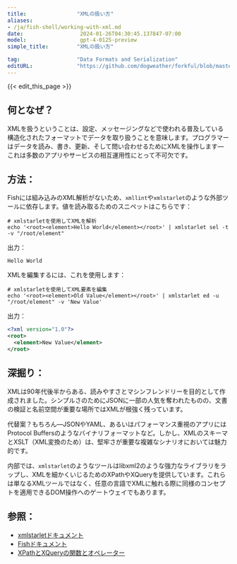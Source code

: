```yaml
---
title:                "XMLの扱い方"
aliases:
- /ja/fish-shell/working-with-xml.md
date:                  2024-01-26T04:30:45.137847-07:00
model:                 gpt-4-0125-preview
simple_title:         "XMLの扱い方"

tag:                  "Data Formats and Serialization"
editURL:              "https://github.com/dogweather/forkful/blob/master/content/ja/fish-shell/working-with-xml.md"
---
```


{{< edit_this_page >}}

## 何となぜ？
XMLを扱うということは、設定、メッセージングなどで使われる普及している構造化されたフォーマットでデータを取り扱うことを意味します。プログラマーはデータを読み、書き、更新、そして問い合わせるためにXMLを操作します—これは多数のアプリやサービスの相互運用性にとって不可欠です。

## 方法：
Fishには組み込みのXML解析がないため、`xmllint`や`xmlstarlet`のような外部ツールに依存します。値を読み取るためのスニペットはこちらです：

```fish
# xmlstarletを使用してXMLを解析
echo '<root><element>Hello World</element></root>' | xmlstarlet sel -t -v "/root/element"
```

出力：
```
Hello World
```

XMLを編集するには、これを使用します：

```fish
# xmlstarletを使用してXML要素を編集
echo '<root><element>Old Value</element></root>' | xmlstarlet ed -u "/root/element" -v 'New Value'
```

出力：
```xml
<?xml version="1.0"?>
<root>
  <element>New Value</element>
</root>
```

## 深掘り：
XMLは90年代後半からある、読みやすさとマシンフレンドリーを目的として作成されました。シンプルさのためにJSONに一部の人気を奪われたものの、文書の検証と名前空間が重要な場所ではXMLが根強く残っています。

代替案？もちろん—JSONやYAML、あるいはパフォーマンス重視のアプリにはProtocol Buffersのようなバイナリフォーマットなど。しかし、XMLのスキーマとXSLT（XML変換のため）は、堅牢さが重要な複雑なシナリオにおいては魅力的です。

内部では、`xmlstarlet`のようなツールはlibxml2のような強力なライブラリをラップし、XMLを細かくいじるためのXPathやXQueryを提供しています。これらは単なるXMLツールではなく、任意の言語でXMLに触れる際に同様のコンセプトを適用できるDOM操作へのゲートウェイでもあります。

## 参照：
- [xmlstarletドキュメント](http://xmlstar.sourceforge.net/doc/UG/xmlstarlet-ug.html)
- [Fishドキュメント](https://fishshell.com/docs/current/index.html)
- [XPathとXQueryの関数とオペレーター](https://www.w3.org/TR/xpath-functions/)
